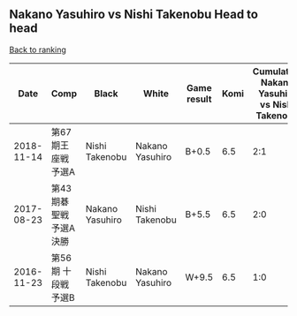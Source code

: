 ## Nakano Yasuhiro vs Nishi Takenobu Head to head

[Back to ranking](../../index.md)




| **Date** | **Comp** | **Black** | **White** | **Game result** | **Komi** | **Cumulative Nakano Yasuhiro vs Nishi Takenobu** | **Nakano Yasuhiro streak** | **Nishi Takenobu streak** | 
| --- | --- | --- | --- | --- | --- | --- | --- | --- |
| 2018-11-14 | 第67期王座戦予選A | Nishi Takenobu | Nakano Yasuhiro | B+0.5 | 6.5 | 2:1 | 0 | 1 | 
| 2017-08-23 | 第43期碁聖戦　予選A決勝 | Nakano Yasuhiro | Nishi Takenobu | B+5.5 | 6.5 | 2:0 | 2 | 0 | 
| 2016-11-23 | 第56期 十段戦 予選B | Nishi Takenobu | Nakano Yasuhiro | W+9.5 | 6.5 | 1:0 | 1 | 0 |




